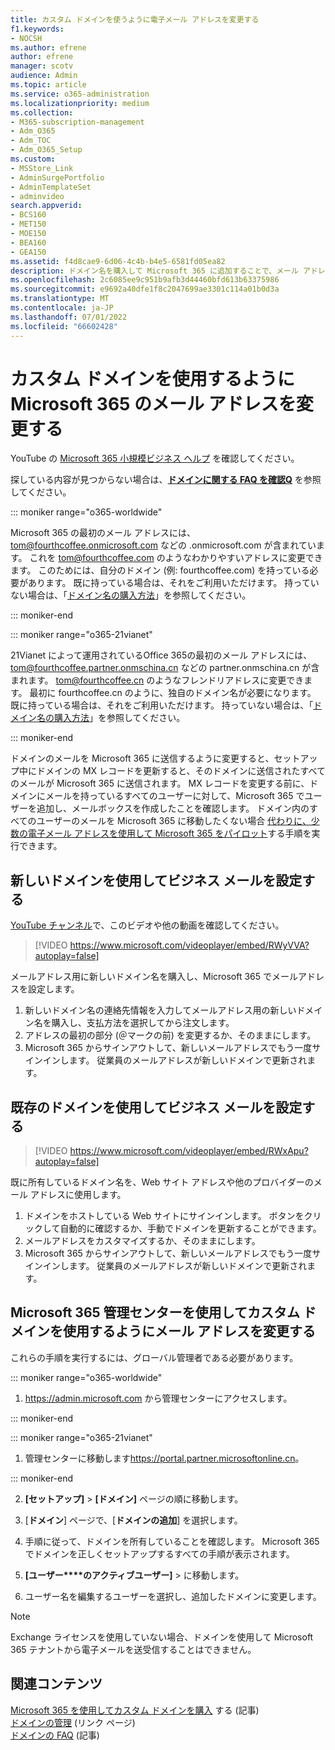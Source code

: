 ```yaml
---
title: カスタム ドメインを使うように電子メール アドレスを変更する
f1.keywords:
- NOCSH
ms.author: efrene
author: efrene
manager: scotv
audience: Admin
ms.topic: article
ms.service: o365-administration
ms.localizationpriority: medium
ms.collection:
- M365-subscription-management
- Adm_O365
- Adm_TOC
- Adm_O365_Setup
ms.custom:
- MSStore_Link
- AdminSurgePortfolio
- AdminTemplateSet
- adminvideo
search.appverid:
- BCS160
- MET150
- MOE150
- BEA160
- GEA150
ms.assetid: f4d8cae9-6d06-4c4b-b4e5-6581fd05ea82
description: ドメイン名を購入して Microsoft 365 に追加することで、メール アドレスを tom@fourthcoffee.com のようなわかりやすいメール アドレスに変更します。
ms.openlocfilehash: 2c6085ee9c951b9afb3d44460bfd613b63375986
ms.sourcegitcommit: e9692a40dfe1f8c2047699ae3301c114a01b0d3a
ms.translationtype: MT
ms.contentlocale: ja-JP
ms.lasthandoff: 07/01/2022
ms.locfileid: "66602428"
---
```

# <a name="change-your-microsoft-365-email-address-to-use-your-custom-domain"></a>カスタム ドメインを使用するように Microsoft 365 のメール アドレスを変更する

YouTube の [Microsoft 365 小規模ビジネス ヘルプ](https://go.microsoft.com/fwlink/?linkid=2197659) を確認してください。

 探している内容が見つからない場合は、**[ドメインに関する FAQ を確認Q](../setup/domains-faq.yml)** を参照してください。 
  
::: moniker range="o365-worldwide"

Microsoft 365 の最初のメール アドレスには、tom@fourthcoffee.onmicrosoft.com などの .onmicrosoft.com が含まれています。 これを tom@fourthcoffee.com のようなわかりやすいアドレスに変更できます。 このためには、自分のドメイン (例: fourthcoffee.com) を持っている必要があります。 既に持っている場合は、それをご利用いただけます。 持っていない場合は、「[ドメイン名の購入方法](../get-help-with-domains/buy-a-domain-name.md)」を参照してください。

::: moniker-end

::: moniker range="o365-21vianet"

21Vianet によって運用されているOffice 365の最初のメール アドレスには、tom@fourthcoffee.partner.onmschina.cn などの partner.onmschina.cn が含まれます。 tom@fourthcoffee.cn のようなフレンドリアドレスに変更できます。 最初に fourthcoffee.cn のように、独自のドメイン名が必要になります。 既に持っている場合は、それをご利用いただけます。 持っていない場合は、「[ドメイン名の購入方法](../get-help-with-domains/buy-a-domain-name.md)」を参照してください。

::: moniker-end

ドメインのメールを Microsoft 365 に送信するように変更すると、セットアップ中にドメインの MX レコードを更新すると、そのドメインに送信されたすべてのメールが Microsoft 365 に送信されます。 MX レコードを変更する前に、ドメインにメールを持っているすべてのユーザーに対して、Microsoft 365 でユーザーを追加し、メールボックスを作成したことを確認します。 ドメイン内のすべてのユーザーのメールを Microsoft 365 に移動したくない場合 [代わりに、少数の電子メール アドレスを使用して Microsoft 365 をパイロット](../misc/pilot-microsoft-365-from-my-custom-domain.md)する手順を実行できます。
  
## <a name="set-up-business-email-with-a-new-domain"></a>新しいドメインを使用してビジネス メールを設定する

[YouTube チャンネル](https://go.microsoft.com/fwlink/?linkid=2198215)で、このビデオや他の動画を確認してください。

> [!VIDEO https://www.microsoft.com/videoplayer/embed/RWyVVA?autoplay=false]

メールアドレス用に新しいドメイン名を購入し、Microsoft 365 でメールアドレスを設定します。

1. 新しいドメイン名の連絡先情報を入力してメールアドレス用の新しいドメイン名を購入し、支払方法を選択してから注文します。
1. アドレスの最初の部分 (＠マークの前) を変更するか、そのままにします。 
1. Microsoft 365 からサインアウトして、新しいメールアドレスでもう一度サインインします。 従業員のメールアドレスが新しいドメインで更新されます。 

## <a name="set-up-business-email-with-an-existing-domain"></a>既存のドメインを使用してビジネス メールを設定する

> [!VIDEO https://www.microsoft.com/videoplayer/embed/RWxApu?autoplay=false]

既に所有しているドメイン名を、Web サイト アドレスや他のプロバイダーのメール アドレスに使用します。

1. ドメインをホストしている Web サイトにサインインします。 ボタンをクリックして自動的に確認するか、手動でドメインを更新することができます。 
1. メールアドレスをカスタマイズするか、そのままにします。
1. Microsoft 365 からサインアウトして、新しいメールアドレスでもう一度サインインします。 従業員のメールアドレスが新しいドメインで更新されます。

## <a name="change-your-email-address-to-use-your-custom-domain-using-the-microsoft-365-admin-center"></a>Microsoft 365 管理センターを使用してカスタム ドメインを使用するようにメール アドレスを変更する

これらの手順を実行するには、グローバル管理者である必要があります。

::: moniker range="o365-worldwide"

1. <a href="https://go.microsoft.com/fwlink/p/?linkid=2024339" target="_blank">https://admin.microsoft.com</a> から管理センターにアクセスします。

::: moniker-end

::: moniker range="o365-21vianet"

1. 管理センターに移動します<a href="https://go.microsoft.com/fwlink/p/?linkid=850627" target="_blank">https://portal.partner.microsoftonline.cn</a>。

::: moniker-end

2. **[セットアップ]** > **[ドメイン]** ページの順に移動します。

3. [**ドメイン**] ページで、[**ドメインの追加**] を選択します。

4. 手順に従って、ドメインを所有していることを確認します。 Microsoft 365 でドメインを正しくセットアップするすべての手順が表示されます。

5. **[ユーザー****のアクティブユーザー]** >  に移動します。

6. ユーザー名を編集するユーザーを選択し、追加したドメインに変更します。

> [!NOTE]
> Exchange ライセンスを使用していない場合、ドメインを使用して Microsoft 365 テナントから電子メールを送受信することはできません。
  
## <a name="related-content"></a>関連コンテンツ

[Microsoft 365 を使用してカスタム ドメインを購入](../get-help-with-domains/buy-a-domain-name.md) する (記事)\
[ドメインの管理](/admin) (リンク ページ)\
[ドメインの FAQ](../setup/domains-faq.yml) (記事)